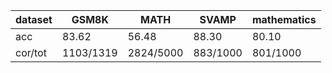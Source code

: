|dataset|GSM8K|MATH|SVAMP|mathematics|
|--|--|--|--|--|
|acc|83.62|56.48|88.30|80.10|
|cor/tot|1103/1319|2824/5000|883/1000|801/1000|
